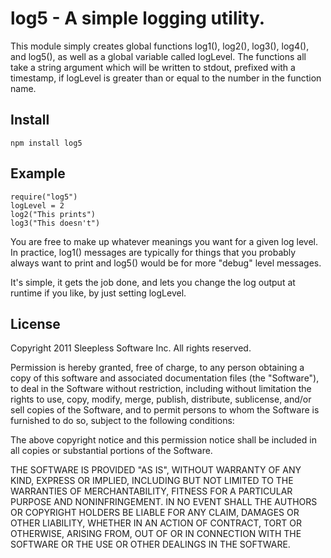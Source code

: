 
# log5 - A simple logging utility.  

This module simply creates global functions log1(), log2(), log3(), log4(), and log5(),
as well as a global variable called logLevel.
The functions all take a string argument which will be 
written to stdout, prefixed with a timestamp, if logLevel is greater than or equal
to the number in the function name.

## Install
	
	npm install log5

## Example

	require("log5")
	logLevel = 2
	log2("This prints")
	log3("This doesn't")

You are free to make up whatever meanings you want for a given log level.
In practice, log1() messages are typically for things that you probably always want to print
and log5() would be for more "debug" level messages.

It's simple, it gets the job done, and lets you change the log output at runtime if you like, by just
setting logLevel.

## License

Copyright 2011 Sleepless Software Inc. All rights reserved.

Permission is hereby granted, free of charge, to any person obtaining a copy
of this software and associated documentation files (the "Software"), to
deal in the Software without restriction, including without limitation the
rights to use, copy, modify, merge, publish, distribute, sublicense, and/or
sell copies of the Software, and to permit persons to whom the Software is
furnished to do so, subject to the following conditions:

The above copyright notice and this permission notice shall be included in
all copies or substantial portions of the Software.

THE SOFTWARE IS PROVIDED "AS IS", WITHOUT WARRANTY OF ANY KIND, EXPRESS OR
IMPLIED, INCLUDING BUT NOT LIMITED TO THE WARRANTIES OF MERCHANTABILITY,
FITNESS FOR A PARTICULAR PURPOSE AND NONINFRINGEMENT. IN NO EVENT SHALL THE
AUTHORS OR COPYRIGHT HOLDERS BE LIABLE FOR ANY CLAIM, DAMAGES OR OTHER
LIABILITY, WHETHER IN AN ACTION OF CONTRACT, TORT OR OTHERWISE, ARISING
FROM, OUT OF OR IN CONNECTION WITH THE SOFTWARE OR THE USE OR OTHER DEALINGS
IN THE SOFTWARE. 
